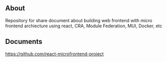 ## About
Repository for share document about building web frontend with micro frontend archiecture using react, CRA, Module Federation, MUI, Docker, etc

## Documents
https://github.com/react-microfrontend-project
